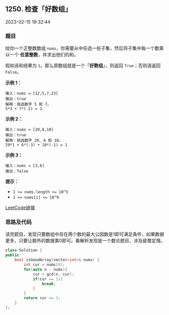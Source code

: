 ## 1250. 检查「好数组」

2023-02-15 19:32:44

### 题目

给你一个正整数数组 ``nums``，你需要从中任选一些子集，然后将子集中每一个数乘以一个 **任意整数**，并求出他们的和。

假如该和结果为 ``1``，那么原数组就是一个「**好数组**」，则返回 ``True``；否则请返回 ``False``。

 

**示例 1：**

```
输入：nums = [12,5,7,23]
输出：true
解释：挑选数字 5 和 7。
5*3 + 7*(-2) = 1
```

**示例 2：**

```
输入：nums = [29,6,10]
输出：true
解释：挑选数字 29, 6 和 10。
29*1 + 6*(-3) + 10*(-1) = 1
```

**示例 3：**

```
输入：nums = [3,6]
输出：false
```

 

**提示：**


- ``1 <= nums.length <= 10^5``
- ``1 <= nums[i] <= 10^9``



[LeetCode链接](https://leetcode-cn.com/problems/check-if-it-is-a-good-array/)

### 思路及代码

读完题目，发现只要数组中存在两个数的最大公因数是1即可满足条件，如果数据更多，只要让额外的数据乘0即可。看解析发现是一个数论题目，涉及裴蜀定理。

```cpp
class Solution {
public:
    bool isGoodArray(vector<int>& nums) {
        int cur = nums[0];
        for(auto n : nums){
            cur = gcd(n, cur);
            if(cur == 1){
                break;
            }
        }
        return cur == 1;
    }
};
```